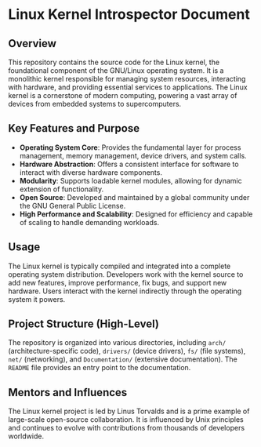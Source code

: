 # Linux Kernel Introspector Document

## Overview

This repository contains the source code for the Linux kernel, the foundational component of the GNU/Linux operating system. It is a monolithic kernel responsible for managing system resources, interacting with hardware, and providing essential services to applications. The Linux kernel is a cornerstone of modern computing, powering a vast array of devices from embedded systems to supercomputers.

## Key Features and Purpose

*   **Operating System Core**: Provides the fundamental layer for process management, memory management, device drivers, and system calls.
*   **Hardware Abstraction**: Offers a consistent interface for software to interact with diverse hardware components.
*   **Modularity**: Supports loadable kernel modules, allowing for dynamic extension of functionality.
*   **Open Source**: Developed and maintained by a global community under the GNU General Public License.
*   **High Performance and Scalability**: Designed for efficiency and capable of scaling to handle demanding workloads.

## Usage

The Linux kernel is typically compiled and integrated into a complete operating system distribution. Developers work with the kernel source to add new features, improve performance, fix bugs, and support new hardware. Users interact with the kernel indirectly through the operating system it powers.

## Project Structure (High-Level)

The repository is organized into various directories, including `arch/` (architecture-specific code), `drivers/` (device drivers), `fs/` (file systems), `net/` (networking), and `Documentation/` (extensive documentation). The `README` file provides an entry point to the documentation.

## Mentors and Influences

The Linux kernel project is led by Linus Torvalds and is a prime example of large-scale open-source collaboration. It is influenced by Unix principles and continues to evolve with contributions from thousands of developers worldwide.
